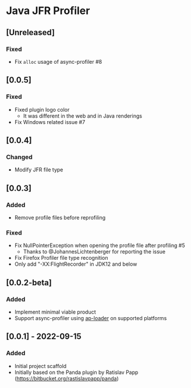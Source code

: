 <!-- Keep a Changelog guide -> https://keepachangelog.com -->

# Java JFR Profiler

## [Unreleased]

### Fixed
- Fix `alloc` usage of async-profiler #8

## [0.0.5]

### Fixed
- Fixed plugin logo color
  - It was different in the web and in Java renderings
- Fix Windows related issue #7

## [0.0.4]

### Changed
- Modify JFR file type

## [0.0.3]
### Added
- Remove profile files before reprofiling

### Fixed
- Fix NullPointerException when opening the profile file after profiling #5
  - Thanks to @JohannesLichtenberger for reporting the issue
- Fix Firefox Profiler file type recognition
- Only add "-XX:FlightRecorder" in JDK12 and below

## [0.0.2-beta]
### Added
- Implement minimal viable product
- Support async-profiler using [ap-loader](https://github.com/jvm-profiling-tools/ap-loader) on supported platforms

## [0.0.1] - 2022-09-15
### Added
- Initial project scaffold
- Initially based on the Panda plugin by Ratislav Papp (https://bitbucket.org/rastislavpapp/panda)
